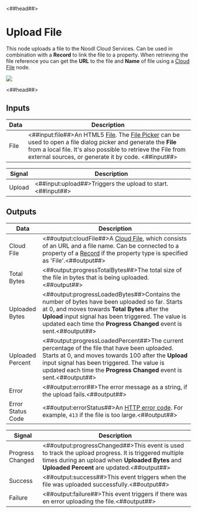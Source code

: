 <##head##>

# Upload File

This node uploads a file to the Noodl Cloud Services. Can be used in combination with a **Record** to link the file to a property. When retrieving the file reference you can get the **URL** to the file and **Name** of file using a [Cloud File](/nodes/data/cloud-data/cloud-file.md) node.

<div class="ndl-image-with-background l">

![](/nodes/data/cloud-data/upload-file/upload-file.png)

</div>
<##head##>

## Inputs

| Data                               | Description                                                                                                                                                                                                                                                                                                                         |
| ---------------------------------- | ----------------------------------------------------------------------------------------------------------------------------------------------------------------------------------------------------------------------------------------------------------------------------------------------------------------------------------- |
| <span class="ndl-data">File</span> | <##input:file##>An HTML5 [File](https://developer.mozilla.org/en-US/docs/Web/API/File). The [File Picker](/nodes/utilities/open-file-picker.md) can be used to open a file dialog picker and generate the **File** from a local file. It's also possible to retrieve the File from external sources, or generate it by code. <##input##> |

| Signal                                 | Description                                                |
| -------------------------------------- | ---------------------------------------------------------- |
| <span class="ndl-signal">Upload</span> | <##input:upload##>Triggers the upload to start.<##input##> |

## Outputs

| Data                                            | Description                                                                                                                                                                                                                                                                     |
| ----------------------------------------------- | ------------------------------------------------------------------------------------------------------------------------------------------------------------------------------------------------------------------------------------------------------------------------------- |
| <span class="ndl-data">Cloud File</span>        | <##output:cloudFile##>A [Cloud File](/nodes/data/cloud-data/cloud-file.md), which consists of an URL and a file name. Can be connected to a property of a [Record](/nodes/data/cloud-data/record) if the property type is specified as 'File'.<##output##>                      |
| <span class="ndl-data">Total Bytes</span>       | <##output:progressTotalBytes##>The total size of the file in bytes that is being uploaded.<##output##>                                                                                                                                                                          |
| <span class="ndl-data">Uploaded Bytes</span>    | <##output:progressLoadedBytes##>Contains the number of bytes have been uploaded so far. Starts at 0, and moves towards **Total Bytes** after the **Upload** input signal has been triggered. The value is updated each time the **Progress Changed** event is sent.<##output##> |
| <span class="ndl-data">Uploaded Percent</span>  | <##output:progressLoadedPercent##>The current percentage of the file that have been uploaded. Starts at 0, and moves towards 100 after the **Upload** input signal has been triggered. The value is updated each time the **Progress Changed** event is sent.<##output##>       |
| <span class="ndl-data">Error</span>             | <##output:error##>The error message as a string, if the upload fails.<##output##>                                                                                                                                                                                               |
| <span class="ndl-data">Error Status Code</span> | <##output:errorStatus##>An [HTTP error code](https://developer.mozilla.org/en-US/docs/Web/HTTP/Status). For example, `413` if the file is too large.<##output##>                                                                                                                |

| Signal                                           | Description                                                                                                                                                                                            |
| ------------------------------------------------ | ------------------------------------------------------------------------------------------------------------------------------------------------------------------------------------------------------ |
| <span class="ndl-signal">Progress Changed</span> | <##output:progressChanged##>This event is used to track the upload progress. It is triggered multiple times during an upload when **Uploaded Bytes** and **Uploaded Percent** are updated.<##output##> |
| <span class="ndl-signal">Success</span>          | <##output:success##>This event triggers when the file was uploaded successfully.<##output##>                                                                                                           |
| <span class="ndl-signal">Failure</span>          | <##output:failure##>This event triggers if there was en error uploading the file.<##output##>                                                                                                          |
